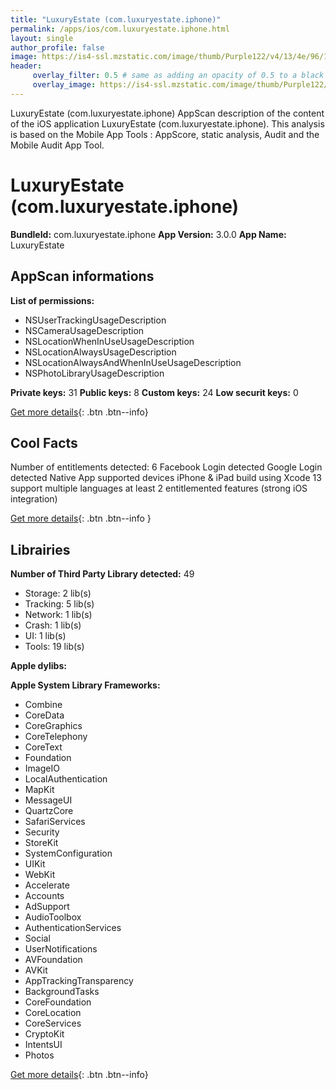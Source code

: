 ```yaml
---
title: "LuxuryEstate (com.luxuryestate.iphone)"
permalink: /apps/ios/com.luxuryestate.iphone.html
layout: single
author_profile: false
image: https://is4-ssl.mzstatic.com/image/thumb/Purple122/v4/13/4e/96/134e96be-7347-4d2c-1b10-e15b1f281c40/AppIcon-0-1x_U007emarketing-0-7-0-85-220.png/512x512bb.jpg
header: 
     overlay_filter: 0.5 # same as adding an opacity of 0.5 to a black background
     overlay_image: https://is4-ssl.mzstatic.com/image/thumb/Purple122/v4/13/4e/96/134e96be-7347-4d2c-1b10-e15b1f281c40/AppIcon-0-1x_U007emarketing-0-7-0-85-220.png/512x512bb.jpg
---
```

LuxuryEstate (com.luxuryestate.iphone) AppScan description of the content of the iOS application LuxuryEstate (com.luxuryestate.iphone). This analysis is based on the Mobile App Tools : AppScore, static analysis, Audit and the Mobile Audit App Tool.

# LuxuryEstate (com.luxuryestate.iphone)

**BundleId:** com.luxuryestate.iphone
**App Version:** 3.0.0
**App Name:** LuxuryEstate


## AppScan informations 

**List of permissions:** 
- NSUserTrackingUsageDescription
- NSCameraUsageDescription
- NSLocationWhenInUseUsageDescription
- NSLocationAlwaysUsageDescription
- NSLocationAlwaysAndWhenInUseUsageDescription
- NSPhotoLibraryUsageDescription
  
  
**Private keys:** 31
**Public keys:** 8
**Custom keys:** 24
**Low securit keys:** 0
  
[Get more details](/pricing.html){: .btn .btn--info}

## Cool Facts

Number of entitlements detected: 6
Facebook Login detected
Google Login detected
Native App
supported devices iPhone & iPad
build using Xcode 13
support multiple languages
at least 2 entitlemented features (strong iOS integration)
  
[Get more details](/pricing.html){: .btn .btn--info }

## Librairies 
**Number of Third Party Library detected:** 49
- Storage: 2 lib(s)
- Tracking: 5 lib(s)
- Network: 1 lib(s)
- Crash: 1 lib(s)
- UI: 1 lib(s)
- Tools: 19 lib(s)


**Apple dylibs:**


**Apple System Library Frameworks:**
- Combine
- CoreData
- CoreGraphics
- CoreTelephony
- CoreText
- Foundation
- ImageIO
- LocalAuthentication
- MapKit
- MessageUI
- QuartzCore
- SafariServices
- Security
- StoreKit
- SystemConfiguration
- UIKit
- WebKit
- Accelerate
- Accounts
- AdSupport
- AudioToolbox
- AuthenticationServices
- Social
- UserNotifications
- AVFoundation
- AVKit
- AppTrackingTransparency
- BackgroundTasks
- CoreFoundation
- CoreLocation
- CoreServices
- CryptoKit
- IntentsUI
- Photos


  
[Get more details](/pricing.html){: .btn .btn--info}


